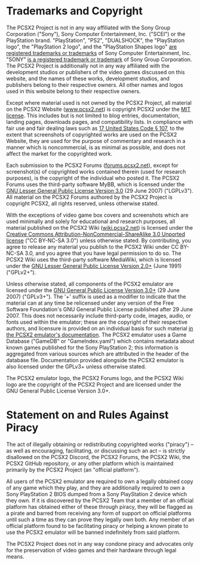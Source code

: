 # Trademarks and Copyright

The PCSX2 Project is not in any way affiliated with the Sony Group Corporation ("Sony"), Sony Computer Entertainment, Inc. ("SCEI") or the PlayStation brand. "PlayStation", "PS2", "DUALSHOCK", the "PlayStation logo", the "PlayStation 2 logo", and the "PlayStation Shapes logo" [are registered trademarks or trademarks](https://www.playstation.com/en-us/legal/copyright-and-trademark-notice/) of Sony Computer Entertainment, Inc. "SONY" [is a registered trademark or trademark](https://www.playstation.com/en-us/legal/copyright-and-trademark-notice/) of Sony Group Corporation. The PCSX2 Project is additionally not in any way affiliated with the development studios or publishers of the video games discussed on this website, and the names of these works, development studios, and publishers belong to their respective owners. All other names and logos used in this website belong to their respective owners.

Except where material used is not owned by the PCSX2 Project, all material on the PCSX2 Website (www.pcsx2.net) is copyright PCSX2 under the [MIT license](https://mit-license.org/). This includes but is not limited to blog entries, documentation, landing pages, downloads pages, and compatibility lists. In compliance with fair use and fair dealing laws such as [17 United States Code § 107](https://www.law.cornell.edu/uscode/text/17/107), to the extent that screenshots of copyrighted works are used on the PCSX2 Website, they are used for the purpose of commentary and research in a manner which is noncommercial, is as minimal as possible, and does not affect the market for the copyrighted work.

Each submission to the PCSX2 Forums ([forums.pcsx2.net](https://forums.pcsx2.net/)), except for screenshot(s) of copyrighted works contained therein (used for research purposes), is the copyright of the individual who posted it. The PCSX2 Forums uses the third-party software MyBB, which is licensed under the [GNU Lesser General Public License Version 3.0](https://www.gnu.org/licenses/lgpl-3.0.html) (29 June 2007) ("LGPLv3"). All material on the PCSX2 Forums authored by the PCSX2 Project is copyright PCSX2, all rights reserved, unless otherwise stated.

With the exceptions of video game box covers and screenshots which are used minimally and solely for educational and research purposes, all material published on the PCSX2 Wiki ([wiki.pcsx2.net](https://wiki.pcsx2.net/Main_Page)) is licensed under the [Creative Commons Attribution-NonCommercial-ShareAlike 3.0 Unported license](https://creativecommons.org/licenses/by-nc-sa/3.0/) ("CC BY-NC-SA 3.0") unless otherwise stated. By contributing, you agree to release any material you publish to the PCSX2 Wiki under CC BY-NC-SA 3.0, and you agree that you have legal permission to do so. The PCSX2 Wiki uses the third-party software MediaWiki, which is licensed under the [GNU Lesser General Public License Version 2.0+](https://www.gnu.org/licenses/old-licenses/gpl-2.0.html) (June 1991) ("GPLv2+").

Unless otherwise stated, all components of the PCSX2 emulator are licensed under the [GNU General Public License Version 3.0+](https://www.gnu.org/licenses/gpl-3.0.en.html) (29 June 2007) ("GPLv3+"). The '+' suffix is used as a modifier to indicate that the material can at any time be relicensed under any version of the Free Software Foundation's GNU General Public License published after 29 June 2007. This does not necessarily include third-party code, images, audio, or fonts used within the emulator; these are the copyright of their respective authors, and licensure is provided on an individual basis for such material [in the PCSX2 emulator's documentation](https://github.com/PCSX2/pcsx2/blob/master/bin/docs/ThirdPartyLicenses.html). The PCSX2 emulator uses a Game Database ("GameDB" or "GameIndex.yaml") which contains metadata about known games published for the Sony PlayStation 2; this information is aggregated from various sources which are attributed in the header of the database file. Documentation provided alongside the PCSX2 emulator is also licensed under the GPLv3+ unless otherwise stated.

The PCSX2 emulator logo, the PCSX2 Forums logo, and the PCSX2 Wiki logo are the copyright of the PCSX2 Project and are licensed under the GNU General Public License Version 3.0+.

# Statement on and Rules Against Piracy

The act of illegally obtaining or redistributing copyrighted works ("piracy") – as well as encouraging, facilitating, or discussing such an act – is strictly disallowed on the PCSX2 Discord, the PCSX2 Forums, the PCSX2 Wiki, the PCSX2 GitHub repository, or any other platform which is maintained primarily by the PCSX2 Project (an "official platform").

All users of the PCSX2 emulator are required to own a legally obtained copy of any game which they play, and they are additionally required to own a Sony PlayStation 2 BIOS dumped from a Sony PlayStation 2 device which they own. If it is discovered by the PCSX2 Team that a member of an official platform has obtained either of these through piracy, they will be flagged as a pirate and barred from receiving any form of support on official platforms until such a time as they can prove they legally own both. Any member of an official platform found to be facilitating piracy *or* helping a known pirate to use the PCSX2 emulator will be banned indefinitely from said platform.

The PCSX2 Project does not in any way condone piracy and advocates only for the preservation of video games and their hardware through legal means.
